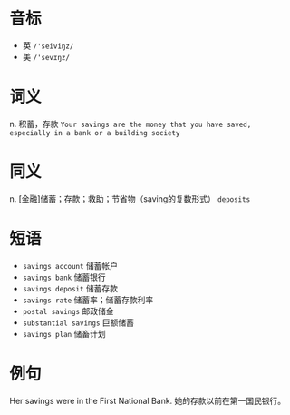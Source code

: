 # 音标

- 英 `/'seiviŋz/`
- 美 `/'sevɪŋz/`

# 词义

n. 积蓄，存款
`Your savings are the money that you have saved, especially in a bank or a building society`

# 同义

n. [金融]储蓄；存款；救助；节省物（saving的复数形式）
`deposits`

# 短语

- `savings account` 储蓄帐户
- `savings bank` 储蓄银行
- `savings deposit` 储蓄存款
- `savings rate` 储蓄率；储蓄存款利率
- `postal savings` 邮政储金
- `substantial savings` 巨额储蓄
- `savings plan` 储畜计划

# 例句

Her savings were in the First National Bank.
她的存款以前在第一国民银行。


